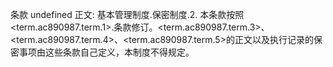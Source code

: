 条款 undefined 正文:
基本管理制度.保密制度.2. 本条款按照<term.ac890987.term.1>.条款修订。<term.ac890987.term.3>、<term.ac890987.term.4>、<term.ac890987.term.5>的正文以及执行记录的保密事项由这些条款自己定义，本制度不得规定。
